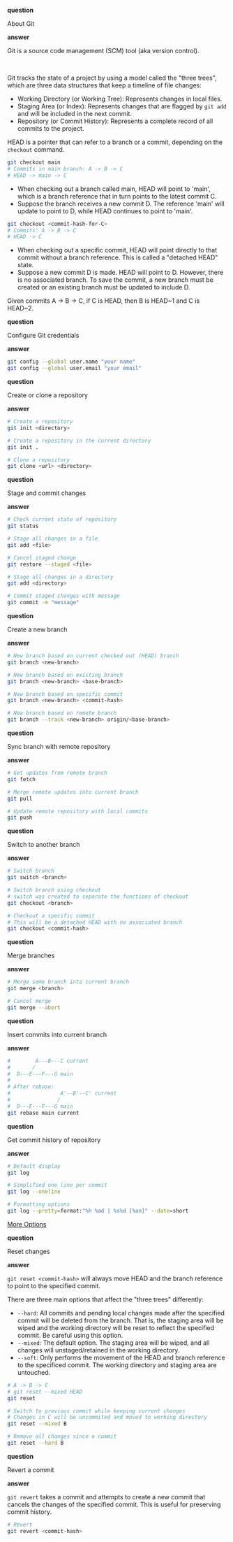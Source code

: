 **question**

About Git

**answer**

Git is a source code management (SCM) tool (aka version control).

<br/>

Git tracks the state of a project by using a model called the "three trees", which are three data structures that keep a timeline of file changes:

-   Working Directory (or Working Tree): Represents changes in local files.
-   Staging Area (or Index): Represents changes that are flagged by `git add` and will be included in the next commit.
-   Repository (or Commit History): Represents a complete record of all commits to the project.

HEAD is a pointer that can refer to a branch or a commit, depending on the `checkout` command.

```bash
git checkout main
# Commits in main branch: A -> B -> C
# HEAD -> main -> C
```

-   When checking out a branch called main, HEAD will point to 'main', which is a branch reference that in turn points to the latest commit C.
-   Suppose the branch receives a new commit D. The reference 'main' will update to point to D, while HEAD continues to point to 'main'.

```bash
git checkout <commit-hash-for-C>
# Commits: A -> B -> C
# HEAD -> C
```

-   When checking out a specific commit, HEAD will point directly to that commit without a branch reference. This is called a "detached HEAD" state.
-   Suppose a new commit D is made. HEAD will point to D. However, there is no associated branch. To save the commit, a new branch must be created or an existing branch must be updated to include D.

Given commits A -> B -> C, if C is HEAD, then B is HEAD\~1 and C is HEAD\~2.

**question**

Configure Git credentials

**answer**

```bash
git config --global user.name "your name"
git config --global user.email "your email"
```

**question**

Create or clone a repository

**answer**

```bash
# Create a repository
git init <directory>

# Create a repository in the current directory
git init .

# Clone a repository
git clone <url> <directory>
```

**question**

Stage and commit changes

**answer**

```bash
# Check current state of repository
git status

# Stage all changes in a file
git add <file>

# Cancel staged change
git restore --staged <file>

# Stage all changes in a directory
git add <directory>

# Commit staged changes with message
git commit -m "message"
```

**question**

Create a new branch

**answer**

```bash
# New branch based on current checked out (HEAD) branch
git branch <new-branch>

# New branch based on existing branch
git branch <new-branch> <base-branch>

# New branch based on specific commit
git branch <new-branch> <commit-hash>

# New branch based on remote branch
git branch --track <new-branch> origin/<base-branch>
```

**question**

Sync branch with remote repository

**answer**

```bash
# Get updates from remote branch
git fetch

# Merge remote updates into current branch
git pull

# Update remote repository with local commits
git push
```

**question**

Switch to another branch

**answer**

```bash
# Switch branch
git switch <branch>

# Switch branch using checkout
# switch was created to separate the functions of checkout
git checkout <branch>

# Checkout a specific commit
# This will be a detached HEAD with no associated branch
git checkout <commit-hash>
```

**question**

Merge branches

**answer**

```bash
# Merge some branch into current branch
git merge <branch>

# Cancel merge
git merge --abort
```

**question**

Insert commits into current branch

**answer**

```bash
#        A---B---C current
#       /
#  D---E---F---G main
#
# After rebase:
#                A'--B'--C' current
#               /
#  D---E---F---G main
git rebase main current
```

**question**

Get commit history of repository

**answer**

```bash
# Default display
git log

# Simplified one line per commit
git log --oneline

# Formatting options
git log --pretty=format:"%h %ad | %s%d [%an]" --date=short
```

<a href="https://git-scm.com/docs/git-log" target="_blank">More Options</a>

**question**

Reset changes

**answer**

`git reset <commit-hash>` will always move HEAD and the branch reference to point to the specified commit.

There are three main options that affect the "three trees" differently:

-   `--hard`: All commits and pending local changes made after the specified commit will be deleted from the branch. That is, the staging area will be wiped and the working directory will be reset to reflect the specified commit. Be careful using this option.
-   `--mixed`: The default option. The staging area will be wiped, and all changes will unstaged/retained in the working directory.
-   `--soft`: Only performs the movement of the HEAD and branch reference to the specificed commit. The working directory and staging area are untouched.

```bash
# A -> B -> C
# git reset --mixed HEAD
git reset

# Switch to previous commit while keeping current changes
# Changes in C will be uncommited and moved to working directory
git reset --mixed B

# Remove all changes since a commit
git reset --hard B
```

**question**

Revert a commit

**answer**

`git revert` takes a commit and attempts to create a new commit that cancels the changes of the specified commit. This is useful for preserving commit history.

```bash
# Revert
git revert <commit-hash>
```
